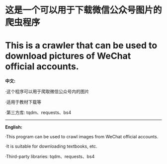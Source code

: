 # 这是一个可以用于下载微信公众号图片的爬虫程序
# This is a crawler that can be used to download pictures of WeChat official accounts.


**中文:**

  ·这个程序可以用于爬取微信公众号内的图片
  
  ·适用于教材下载等
  
  ·第三方库: tqdm、requests、bs4

---


**English:**

  ·This program can be used to crawl images from WeChat official accounts.
  
  ·It is suitable for downloading textbooks, etc.
  
  ·Third-party libraries: tqdm、requests、bs4
  
